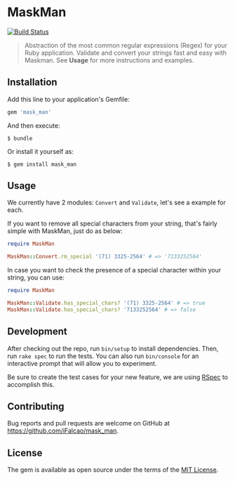 # MaskMan 

[![Build Status](https://travis-ci.org/iFalcao/mask_man.svg?branch=master)](https://travis-ci.org/iFalcao/mask_man)

> Abstraction of the most common regular expressions (Regex) for your Ruby application. Validate and convert your strings fast and easy with Maskman. See **Usage** for more instructions and examples.

## Installation

Add this line to your application's Gemfile:

```ruby
gem 'mask_man'
```

And then execute:

    $ bundle

Or install it yourself as:

    $ gem install mask_man

## Usage

We currently have 2 modules: `Convert` and `Validate`, let's see a example for each.

If you want to remove all special characters from your string, that's fairly simple with MaskMan, just do as below:

```ruby
require MaskMan

MaskMan::Convert.rm_special '(71) 3325-2564' # => '7133252564'
```

In case you want to check the presence of a special character within your string, you can use:

```ruby
require MaskMan

MaskMan::Validate.has_special_chars? '(71) 3325-2564' # => true
MaskMan::Validate.has_special_chars? '7133252564' # => false
```

## Development

After checking out the repo, run `bin/setup` to install dependencies. Then, run `rake spec` to run the tests. You can also run `bin/console` for an interactive prompt that will allow you to experiment.

Be sure to create the test cases for your new feature, we are using [RSpec](https://github.com/rspec/rspec-rails) to accomplish this.

## Contributing

Bug reports and pull requests are welcome on GitHub at https://github.com/iFalcao/mask_man.

## License

The gem is available as open source under the terms of the [MIT License](http://opensource.org/licenses/MIT).
